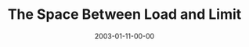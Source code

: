 ---
layout: message
category: message
series: "The Space Between"
title: "The Space Between Load and Limit"
date: 2003-01-11-00-00
message_id: 247
audio-description: "We've somehow lost that healthy space between sanity and our maximum limits."
audio: "http://s3.amazonaws.com/crossroadsaudiomessages/Load%20And%20Limit%201020am.mp3"
audio-title: "The Space Between Load and Limit"
audio-duration: "39:27"
---